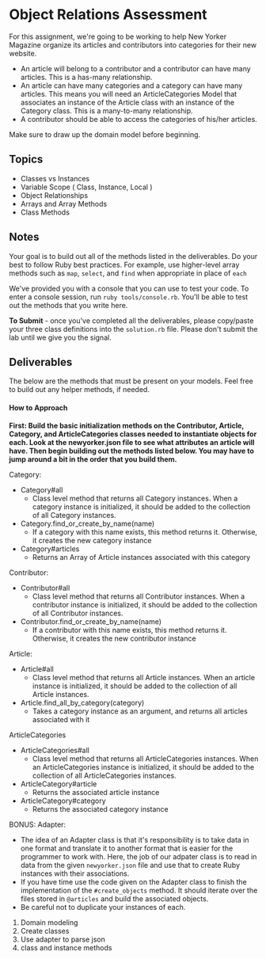 # Object Relations Assessment

For this assignment, we're going to be working to help New Yorker Magazine organize its articles and contributors into categories for their new website.
- An article will belong to a contributor and a contributor can have many articles.  This is a has-many relationship.
- An article can have many categories and a category can have many articles. This means you will need an ArticleCategories Model that associates an instance of the Article class with an instance of the Category class. This is a many-to-many relationship.
- A contributor should be able to access the categories of his/her articles.

Make sure to draw up the domain model before beginning.

## Topics

+ Classes vs Instances
+ Variable Scope ( Class, Instance, Local )
+ Object Relationships
+ Arrays and Array Methods
+ Class Methods

## Notes

Your goal is to build out all of the methods listed in the deliverables. Do your best to follow Ruby best practices. For example, use higher-level array methods such as `map`, `select`, and `find` when appropriate in place of `each`

We've provided you with a console that you can use to test your code. To enter a console session, run `ruby tools/console.rb`. You'll be able to test out the methods that you write here.

**To Submit** - once you've completed all the deliverables, please copy/paste your three class definitions into the `solution.rb` file. Please don't submit the lab until we give you the signal.

## Deliverables
The below are the methods that must be present on your models. Feel free to build out any helper methods, if needed.

#### How to Approach
**First: Build the basic initialization methods on the Contributor, Article, Category, and ArticleCategories classes needed to instantiate objects for each. Look at the newyorker.json file to see what attributes an article will have.  Then begin building out the methods listed below.  You may have to jump around a bit in the order that you build them.**

Category:
- Category#all
  + Class level method that returns all Category instances. When a category instance is initialized, it should be added to the collection of all Category instances.
- Category.find_or_create_by_name(name)
   + If a category  with this name exists, this method returns it. Otherwise, it creates the new category instance
- Category#articles
  + Returns an Array of Article instances associated with this category

Contributor:
- Contributor#all
  + Class level method that returns all Contributor instances. When a contributor instance is initialized, it should be added to the collection of all Contributor instances.
- Contributor.find_or_create_by_name(name)
  + If a contributor  with this name exists, this method returns it. Otherwise, it creates the new contributor instance

Article:
- Article#all
  + Class level method that returns all Article instances. When an article instance is initialized, it should be added to the collection of all Article instances.
- Article.find_all_by_category(category)
  + Takes a category instance as an argument, and returns all articles associated with it

ArticleCategories
- ArticleCategories#all
  + Class level method that returns all ArticleCategories instances. When an ArticleCategories instance is initialized, it should be added to the collection of all ArticleCategories instances.
- ArticleCategory#article
  + Returns the associated article instance
- ArticleCategory#category
  + Returns the associated category instance

BONUS:
Adapter:
- The idea of an Adapter class is that it's responsibility is to take data in one format and translate it to another format that is easier for the programmer to work with.  Here, the job of our adpater class is to read in data from the given `newyorker.json` file and use that to create Ruby instances with their associations.
- If you have time use the code given on the Adapter class to finish the implementation of the `#create_objects` method.  It should iterate over the files stored in `@articles` and build the associated objects.
- Be careful not to duplicate your instances of each.

1. Domain modeling
2. Create classes
3. Use adapter to parse json
4. class and instance methods
